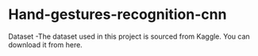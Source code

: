 # Hand-gestures-recognition-cnn
Dataset
-The dataset used in this project is sourced from Kaggle. You can download it from here. 
